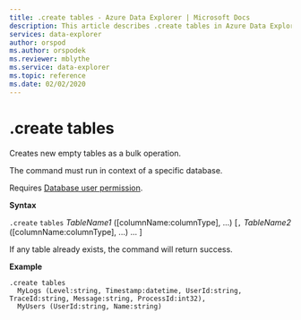 ```yaml
---
title: .create tables - Azure Data Explorer | Microsoft Docs
description: This article describes .create tables in Azure Data Explorer.
services: data-explorer
author: orspod
ms.author: orspodek
ms.reviewer: mblythe
ms.service: data-explorer
ms.topic: reference
ms.date: 02/02/2020
---
```

# .create tables

Creates new empty tables as a bulk operation.

The command must run in context of a specific database.

Requires [Database user permission](../management/access-control/role-based-authorization.md).

**Syntax**

`.create` `tables` *TableName1* ([columnName:columnType], ...) [`,` *TableName2* ([columnName:columnType], ...) ... ]

If any table already exists, the command will return success.
 
**Example** 

```
.create tables 
  MyLogs (Level:string, Timestamp:datetime, UserId:string, TraceId:string, Message:string, ProcessId:int32),
  MyUsers (UserId:string, Name:string)
```